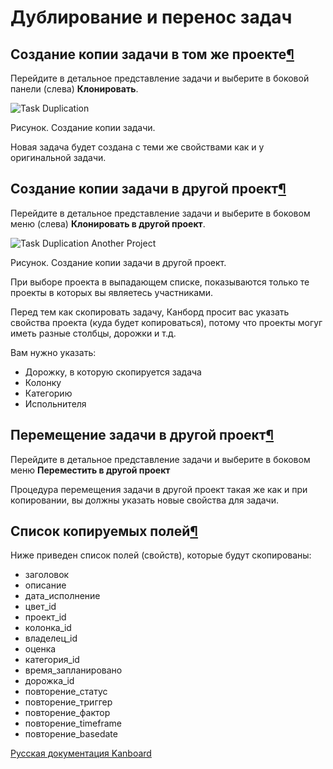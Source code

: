 Дублирование и перенос задач
============================


Создание копии задачи в том же проекте[¶](#duplicate-a-task-into-the-same-project "Ссылка на этот заголовок")
-------------------------------------------------------------------------------------------------------------


Перейдите в детальное представление задачи и выберите в боковой панели (слева) **Клонировать**.

![Task Duplication](https://kanboard.net/screenshots/documentation/task-duplication.png)

Рисунок. Создание копии задачи.


Новая задача будет создана с теми же свойствами как и у оригинальной задачи.


Создание копии задачи в другой проект[¶](#duplicate-a-task-to-another-project "Ссылка на этот заголовок")
---------------------------------------------------------------------------------------------------------


Перейдите в детальное представление задачи и выберите в боковом меню (слева) **Клонировать в другой проект**.

![Task Duplication Another Project](https://kanboard.net/screenshots/documentation/task-duplication-another-project.png)

Рисунок. Создание копии задачи в другой проект.


При выборе проекта в выпадающем списке, показываются только те проекты в которых вы являетесь участниками.

Перед тем как скопировать задачу, Канборд просит вас указать свойства проекта (куда будет копироваться), потому что проекты могуг иметь разные столбцы, дорожки и т.д.

Вам нужно указать:

-   Дорожку, в которую скопируется задача
-   Колонку
-   Категорию
-   Испольнителя

Перемещение задачи в другой проект[¶](#move-a-task-to-another-project "Ссылка на этот заголовок")
-------------------------------------------------------------------------------------------------

Перейдите в детальное представление задачи и выберите в боковом меню **Переместить в другой проект**

Процедура перемещения задачи в другой проект такая же как и при копировании, вы должны указать новые свойства для задачи.


Список копируемых полей[¶](#list-of-fields-duplicated "Ссылка на этот заголовок")
---------------------------------------------------------------------------------


Ниже приведен список полей (свойств), которые будут скопированы:

-   заголовок
-   описание
-   дата\_исполнение
-   цвет\_id
-   проект\_id
-   колонка\_id
-   владелец\_id
-   оценка
-   категория\_id
-   время\_запланировано
-   дорожка\_id
-   повторение\_статус
-   повторение\_триггер
-   повторение\_фактор
-   повторение\_timeframe
-   повторение\_basedate



 



[Русская документация Kanboard](http://kanboard.ru/doc/)

